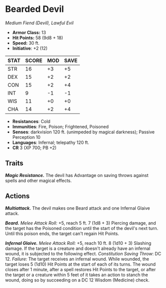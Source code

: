 # Bearded Devil

*Medium Fiend (Devil), Lawful Evil*

- **Armor Class:** 13
- **Hit Points:** 58 (9d8 + 18)
- **Speed:** 30 ft.
- **Initiative**: +2 (12)

|STAT|SCORE|MOD|SAVE|
| --- | --- | --- | ---- |
| STR | 16 | +3 | +5 |
| DEX | 15 | +2 | +2 |
| CON | 15 | +2 | +4 |
| INT | 9 | -1 | -1 |
| WIS | 11 | +0 | +0 |
| CHA | 14 | +2 | +4 |

- **Resistances**: Cold
- **Immunities**: Fire, Poison; Frightened, Poisoned
- **Senses**: darkvision 120 ft. (unimpeded by magical darkness); Passive Perception 10
- **Languages**: Infernal; telepathy 120 ft.
- **CR** 3 (XP 700; PB +2)

## Traits

***Magic Resistance.*** The devil has Advantage on saving throws against spells and other magical effects.


## Actions

***Multiattack.*** The devil makes one Beard attack and one Infernal Glaive attack.

***Beard.*** *Melee Attack Roll:* +5, reach 5 ft. 7 (1d8 + 3) Piercing damage, and the target has the Poisoned condition until the start of the devil's next turn. Until this poison ends, the target can't regain Hit Points.

***Infernal Glaive.*** *Melee Attack Roll:* +5, reach 10 ft. 8 (1d10 + 3) Slashing damage. If the target is a creature and doesn't already have an infernal wound, it is subjected to the following effect. *Constitution Saving Throw*: DC 12. *Failure:*  The target receives an infernal wound. While wounded, the target loses 5 (1d10) Hit Points at the start of each of its turns. The wound closes after 1 minute, after a spell restores Hit Points to the target, or after the target or a creature within 5 feet of it takes an action to stanch the wound, doing so by succeeding on a DC 12 Wisdom (Medicine) check.

